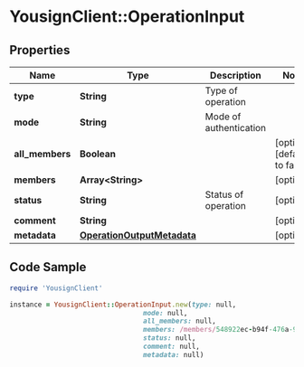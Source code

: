 # YousignClient::OperationInput

## Properties

Name | Type | Description | Notes
------------ | ------------- | ------------- | -------------
**type** | **String** | Type of operation | 
**mode** | **String** | Mode of authentication | 
**all_members** | **Boolean** |  | [optional] [default to false]
**members** | **Array&lt;String&gt;** |  | [optional] 
**status** | **String** | Status of operation | [optional] 
**comment** | **String** |  | [optional] 
**metadata** | [**OperationOutputMetadata**](OperationOutputMetadata.md) |  | [optional] 

## Code Sample

```ruby
require 'YousignClient'

instance = YousignClient::OperationInput.new(type: null,
                                 mode: null,
                                 all_members: null,
                                 members: /members/548922ec-b94f-476a-93e9-d7f73c35a92c,
                                 status: null,
                                 comment: null,
                                 metadata: null)
```


